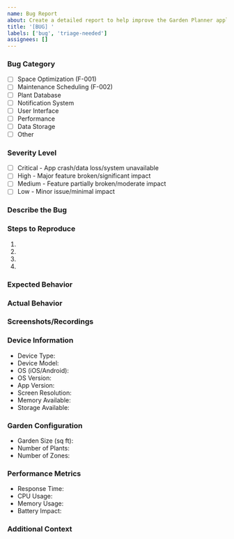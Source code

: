 ```yaml
---
name: Bug Report
about: Create a detailed report to help improve the Garden Planner application
title: '[BUG] '
labels: ['bug', 'triage-needed']
assignees: []
---
```


### Bug Category
<!-- Select one category that best describes the issue -->
- [ ] Space Optimization (F-001)
- [ ] Maintenance Scheduling (F-002)
- [ ] Plant Database
- [ ] Notification System
- [ ] User Interface
- [ ] Performance
- [ ] Data Storage
- [ ] Other

### Severity Level
<!-- Select the severity level based on impact -->
- [ ] Critical - App crash/data loss/system unavailable
- [ ] High - Major feature broken/significant impact
- [ ] Medium - Feature partially broken/moderate impact
- [ ] Low - Minor issue/minimal impact

### Describe the Bug
<!-- Provide a clear and concise description of the bug in the Garden Planner app -->

### Steps to Reproduce
<!-- Provide detailed steps to consistently reproduce the issue -->
1. 
2. 
3. 
4. 

### Expected Behavior
<!-- Describe what you expected to happen -->

### Actual Behavior
<!-- Describe what actually happened -->

### Screenshots/Recordings
<!-- Add screenshots or recordings to help explain your problem. Required for UI issues -->

### Device Information
<!-- Complete all fields below -->
- Device Type: 
- Device Model: 
- OS (iOS/Android): 
- OS Version: 
- App Version: 
- Screen Resolution: 
- Memory Available: 
- Storage Available: 

### Garden Configuration
<!-- Complete if related to garden planning or maintenance -->
- Garden Size (sq ft): 
- Number of Plants: 
- Number of Zones: 

### Performance Metrics
<!-- Complete if performance-related -->
- Response Time: 
- CPU Usage: 
- Memory Usage: 
- Battery Impact: 

### Additional Context
<!-- Add any other relevant context about the problem here -->